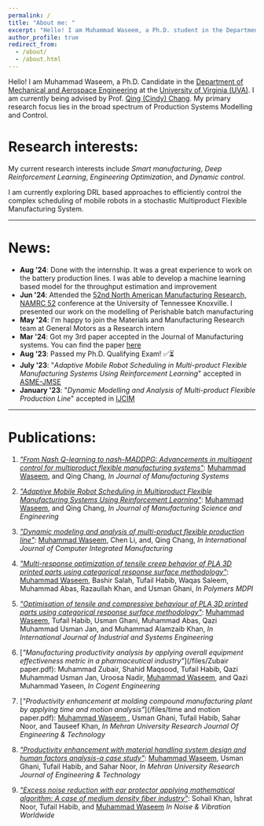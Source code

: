 ```yaml
---
permalink: /
title: "About me: "
excerpt: "Hello! I am Muhammad Waseem, a Ph.D. student in the Department of Mechanical and Aerospace Engineering at the University of Virginia (UVA). I am being advised by Prof. [Qing (Cindy) Chang](https://engineering.virginia.edu/faculty/qing-cindy-chang/). My primary research focus lies in the broad spectrum of Smart Manufacturing: Modelling and Control."
author_profile: true
redirect_from: 
  - /about/
  - /about.html
---
```


Hello! I am Muhammad Waseem, a Ph.D. Candidate in the [Department of Mechanical and Aerospace Engineering](https://engineering.virginia.edu/departments/mechanical-and-aerospace-engineering) at the [University of Virginia (UVA)](https://www.virginia.edu/). I am currently being advised by Prof. [Qing (Cindy) Chang](https://engineering.virginia.edu/faculty/qing-cindy-chang/). My primary research focus lies in the broad spectrum of Production Systems Modelling and Control. 



# Research interests:
My current research interests include *Smart manufacturing*, *Deep Reinforcement Learning*, *Engineering Optimization*, and *Dynamic control*.

I am currently exploring DRL based approaches to efficiently control the complex scheduling of mobile robots in a stochastic Multiproduct Flexible Manufacturing System. 

----

# News:
- **Aug '24**: Done with the internship. It was a great experience to work on the battery production lines. I was able to develop a machine learning based model for the throughput estimation and improvement
- **Jun '24**: Attended the [52nd North American Manufacturing Research, NAMRC 52](https://namrc.sme.org/namrc-photo-gallery/namrc-52-day-1/) conference at the University of Tennessee Knoxville. I presented our work on the modelling of Perishable batch manufacturing
- **May '24**: I'm happy to join the Materials and Manufacturing Research team at General Motors as a Research intern
- **Mar '24**: Got my 3rd paper accepted in the Journal of Manufacturing systems. You can find the paper [here](https://www.sciencedirect.com/science/article/pii/S0278612524000530) 
- **Aug '23**: Passed my Ph.D. Qualifying Exam! ✅⏳
- **July '23**: "*Adaptive Mobile Robot Scheduling in Multi-product Flexible Manufacturing Systems Using Reinforcement Learning*" accepted in [ASME-JMSE](https://asmedigitalcollection.asme.org/manufacturingscience/)
- **January '23**: "*Dynamic Modelling and Analysis of Multi-product Flexible Production Line*" accepted in [IJCIM](https://www.tandfonline.com/journals/tcim20/)
<!-- - \[01/17/2022]: Started Ph.D. at **UVA** -->

---

# Publications:
1. [*"From Nash Q-learning to nash-MADDPG: Advancements in multiagent control for multiproduct flexible manufacturing systems"*](/files/nash.pdf): <u>Muhammad Waseem</u>, and Qing Chang, *In Journal of Manufacturing Systems*

2. [*"Adaptive Mobile Robot Scheduling in Multiproduct Flexible Manufacturing Systems Using Reinforcement Learning"*](/files/ASME.pdf): <u>Muhammad Waseem</u>, and Qing Chang, *In Journal of Manufacturing Science and Engineering*

3. [*"Dynamic modeling and analysis of multi-product flexible production line"*](/files/Dynamics_paper_final.pdf): <u>Muhammad Waseem</u>, Chen Li, and, Qing Chang, *In International Journal of Computer Integrated Manufacturing*

4. [*"Multi-response optimization of tensile creep behavior of PLA 3D printed parts using categorical response surface methodology"*](/files/Creep.pdf): <u>Muhammad Waseem</u>, Bashir Salah, Tufail Habib, Waqas Saleem, Muhammad Abas, Razaullah Khan, and Usman Ghani, *In Polymers MDPI*

5. [*"Optimisation of tensile and compressive behaviour of PLA 3D printed parts using categorical response surface methodology"*](/files/compressive_behavior.pdf): <u>Muhammad Waseem</u>, Tufail Habib, Usman Ghani, Muhammad Abas, Qazi Muhammad Usman Jan, and Muhammad Alamzaib Khan, *In International Journal of Industrial and Systems Engineering*

6. [*"Manufacturing productivity analysis by applying overall equipment effectiveness metric in a pharmaceutical industry"*](/files/Zubair paper.pdf): Muhammad Zubair, Shahid Maqsood, Tufail Habib, Qazi Muhammad Usman Jan, Uroosa Nadir, <u>Muhammad Waseem</u>, and Qazi Muhammad Yaseen, *In Cogent Engineering*

7. [*"Productivity enhancement at molding compound manufacturing plant by applying time and motion analysis"*](/files/time and motion paper.pdf):  <u>Muhammad Waseem </u>, Usman Ghani, Tufail Habib, Sahar Noor, and Tauseef Khan, *In Mehran University Research Journal Of Engineering & Technology*

8. [*"Productivity enhancement with material handling system design and human factors analysis-a case study"*](/files/Ergonomics.pdf): <u>Muhammad Waseem</u>, Usman Ghani, Tufail Habib, and Sahar Noor, *In Mehran University Research Journal of Engineering & Technology* 

9. [*"Excess noise reduction with ear protector applying mathematical algorithm: A case of medium density fiber industry"*](/files/SAGE.pdf): Sohail Khan, Ishrat Noor, Tufail Habib, and <u>Muhammad Waseem</u> *In Noise & Vibration Worldwide*
